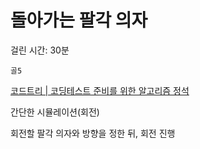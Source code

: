 # 돌아가는 팔각 의자

걸린 시간: 30분

`골5`

[코드트리 | 코딩테스트 준비를 위한 알고리즘 정석](https://www.codetree.ai/training-field/frequent-problems/problems/rounding-eight-angle/description?page=3&pageSize=20)

간단한 시뮬레이션(회전)

회전할 팔각 의자와 방향을 정한 뒤, 회전 진행